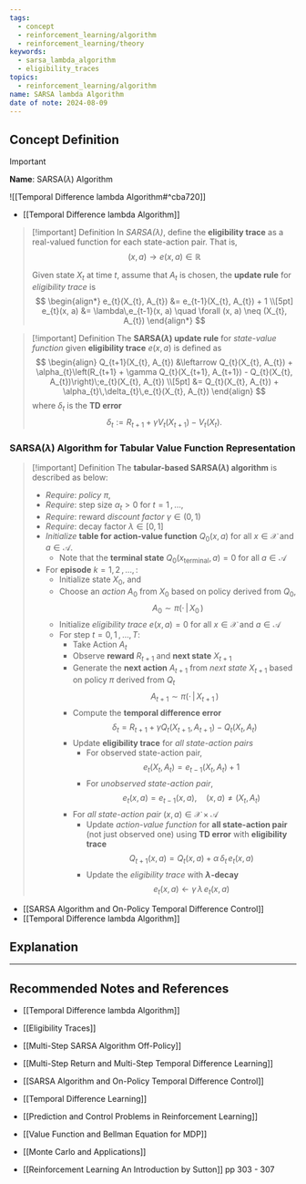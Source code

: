 ```yaml
---
tags:
  - concept
  - reinforcement_learning/algorithm
  - reinforcement_learning/theory
keywords:
  - sarsa_lambda_algorithm
  - eligibility_traces
topics:
  - reinforcement_learning/algorithm
name: SARSA lambda Algorithm
date of note: 2024-08-09
---
```


## Concept Definition

>[!important]
>**Name**: SARSA($\lambda$) Algorithm

![[Temporal Difference lambda Algorithm#^cba720]]

- [[Temporal Difference lambda Algorithm]]

>[!important] Definition
>In *SARSA($\lambda$)*, define the **eligibility trace** as a real-valued function for each state-action pair. That is,
>$$
>(x, a) \to e(x, a) \in \mathbb{R}
>$$
>
>Given state $X_{t}$ at time $t$, assume that $A_{t}$ is chosen, the **update rule** for *eligibility trace*  is
>$$
>\begin{align*}
> e_{t}(X_{t}, A_{t}) &= e_{t-1}(X_{t}, A_{t}) + 1 \\[5pt]
> e_{t}(x, a) &= \lambda\,e_{t-1}(x, a) \quad \forall (x, a) \neq (X_{t}, A_{t})
>\end{align*}
>$$

>[!important] Definition
>The **SARSA($\lambda$) update rule** for *state-value function* given **eligibility trace** $e(x, a)$ is defined as
>$$
> \begin{align}
> Q_{t+1}(X_{t}, A_{t}) &\leftarrow Q_{t}(X_{t}, A_{t}) + \alpha_{t}\left(R_{t+1} + \gamma Q_{t}(X_{t+1}, A_{t+1})  - Q_{t}(X_{t}, A_{t})\right)\;e_{t}(X_{t}, A_{t}) \\[5pt]
>&=   Q_{t}(X_{t}, A_{t}) + \alpha_{t}\,\delta_{t}\,e_{t}(X_{t}, A_{t})
> \end{align} 
>$$
>where $\delta_{t}$ is the **TD error** $$\delta_{t} := R_{t+1} + \gamma V_{t}(X_{t+1})  - V_{t}(X_{t}).$$


###  SARSA($\lambda$) Algorithm for Tabular Value Function Representation

>[!important] Definition
>The **tabular-based SARSA($\lambda$) algorithm** is described as below:
>- *Require*:  *policy* $\pi$,
>- *Require*: step size $\alpha_{t} >0$ for $t=1\,{,}\ldots{,}\,$
>- *Require*: reward *discount factor* $\gamma \in (0,1)$
>- *Require*: decay factor $\lambda\in [0,1]$
>- *Initialize* **table for action-value function** $Q_{0}(x, a)$ for all $x\in \mathcal{X}$ and $a\in \mathcal{A}$. 
>	- Note that the **terminal state** $Q_{0}(x_{\text{terminal}}, a) = 0$ for all $a\in \mathcal{A}$
>- For **episode** $k=1,\,2\,{,}\ldots{,}\,$:
>	- Initialize state $X_{0}$, and 
>	- Choose an *action* $A_{0}$ from $X_{0}$ based on policy derived from $Q_{0}$, $$A_{0} \sim \pi(\cdot\,|\,X_{0}\,)$$ 
>	- Initialize *eligibility trace* $e(x, a) =0$ for all $x\in \mathcal{X}$ and $a\in \mathcal{A}$
>	- For step $t=0,\,1\,{,}\ldots{,}\,T$:
>		- Take Action $A_{t}$
>		- Observe **reward** $R_{t+1}$ and **next state** $X_{t+1}$
>		- Generate the **next action** $A_{t+1}$ from *next state* $X_{t+1}$  based on policy $\pi$ derived from $Q_{t}$ $$A_{t+1} \sim \pi(\cdot\,|\,X_{t+1}\,)$$
>		- Compute the **temporal difference error** $$\delta_{t} = R_{t+1} + \gamma Q_{t}(X_{t+1}, A_{t+1})  - Q_{t}(X_{t}, A_{t}) $$
>		- Update **eligibility trace** for *all state-action pairs* 
>			- For observed state-action pair, $$e_{t}(X_{t}, A_{t}) = e_{t-1}(X_{t}, A_{t}) + 1$$ 
>			- For *unobserved state-action pair*, $$e_{t}(x, a) = e_{t-1}(x,a), \quad (x, a)\neq (X_{t}, A_{t})$$
>		- For *all state-action pair* $(x,a) \in \mathcal{X}\times \mathcal{A}$
>			- Update *action-value function* for **all state-action pair** (not just observed one) using **TD error** with **eligibility trace** $$Q_{t+1}(x, a) = Q_{t}(x, a) + \alpha\,\delta_{t}\, e_{t}(x, a)$$
>			- Update the *eligibility trace* with **$\lambda$-decay** $$e_{t}(x, a) \leftarrow  \gamma\,\lambda\,e_{t}(x, a)$$

- [[SARSA Algorithm and On-Policy Temporal Difference Control]]
- [[Temporal Difference lambda Algorithm]]





## Explanation





-----------
##  Recommended Notes and References


- [[Temporal Difference lambda Algorithm]]
- [[Eligibility Traces]]



- [[Multi-Step SARSA Algorithm Off-Policy]]
- [[Multi-Step Return and Multi-Step Temporal Difference Learning]]

- [[SARSA Algorithm and On-Policy Temporal Difference Control]]
- [[Temporal Difference Learning]]

- [[Prediction and Control Problems in Reinforcement Learning]]
- [[Value Function and Bellman Equation for MDP]]
- [[Monte Carlo and Applications]]

- [[Reinforcement Learning An Introduction by Sutton]] pp 303 - 307